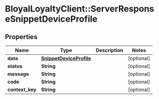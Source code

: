 # BloyalLoyaltyClient::ServerResponseSnippetDeviceProfile

## Properties
Name | Type | Description | Notes
------------ | ------------- | ------------- | -------------
**data** | [**SnippetDeviceProfile**](SnippetDeviceProfile.md) |  | [optional] 
**status** | **String** |  | [optional] 
**message** | **String** |  | [optional] 
**code** | **String** |  | [optional] 
**context_key** | **String** |  | [optional] 

